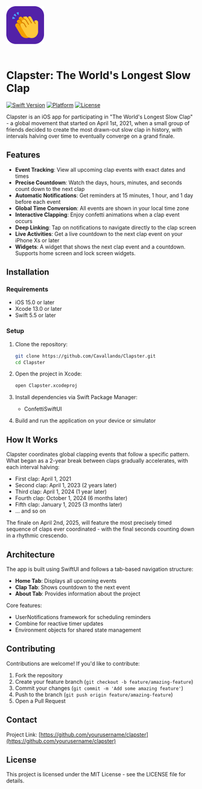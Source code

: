 <div style="display: flex; align-items: center;">
    <img src="./assets/icon.png" width="100" height="100" style="margin-right: 10px; margin-bottom: 10px;" alt="Clapster App Icon" align="left"/>
</div>

<br clear="left"/>

# Clapster: The World's Longest Slow Clap

[![Swift Version](https://img.shields.io/badge/Swift-5.5-orange.svg)](https://swift.org)
[![Platform](https://img.shields.io/badge/Platform-iOS-blue.svg)](https://developer.apple.com/ios/)
[![License](https://img.shields.io/badge/License-MIT-green.svg)](LICENSE)

Clapster is an iOS app for participating in "The World's Longest Slow Clap" - a global movement that started on April 1st, 2021, when a small group of friends decided to create the most drawn-out slow clap in history, with intervals halving over time to eventually converge on a grand finale.

## Features

- **Event Tracking**: View all upcoming clap events with exact dates and times
- **Precise Countdown**: Watch the days, hours, minutes, and seconds count down to the next clap
- **Automatic Notifications**: Get reminders at 15 minutes, 1 hour, and 1 day before each event
- **Global Time Conversion**: All events are shown in your local time zone
- **Interactive Clapping**: Enjoy confetti animations when a clap event occurs
- **Deep Linking**: Tap on notifications to navigate directly to the clap screen
- **Live Activities**: Get a live countdown to the next clap event on your iPhone Xs or later
- **Widgets**: A widget that shows the next clap event and a countdown. Supports home screen and lock screen widgets.

## Installation

### Requirements
- iOS 15.0 or later
- Xcode 13.0 or later
- Swift 5.5 or later

### Setup
1. Clone the repository:
   ```bash
   git clone https://github.com/Cavallando/Clapster.git
   cd Clapster
   ```

2. Open the project in Xcode:
   ```bash
   open Clapster.xcodeproj
   ```

3. Install dependencies via Swift Package Manager:
   - ConfettiSwiftUI

4. Build and run the application on your device or simulator

## How It Works

Clapster coordinates global clapping events that follow a specific pattern. What began as a 2-year break between claps gradually accelerates, with each interval halving:

- First clap: April 1, 2021
- Second clap: April 1, 2023 (2 years later)
- Third clap: April 1, 2024 (1 year later)
- Fourth clap: October 1, 2024 (6 months later)
- Fifth clap: January 1, 2025 (3 months later)
- ... and so on

The finale on April 2nd, 2025, will feature the most precisely timed sequence of claps ever coordinated - with the final seconds counting down in a rhythmic crescendo.

## Architecture

The app is built using SwiftUI and follows a tab-based navigation structure:
- **Home Tab**: Displays all upcoming events
- **Clap Tab**: Shows countdown to the next event
- **About Tab**: Provides information about the project

Core features:
- UserNotifications framework for scheduling reminders
- Combine for reactive timer updates
- Environment objects for shared state management

## Contributing

Contributions are welcome! If you'd like to contribute:

1. Fork the repository
2. Create your feature branch (`git checkout -b feature/amazing-feature`)
3. Commit your changes (`git commit -m 'Add some amazing feature'`)
4. Push to the branch (`git push origin feature/amazing-feature`)
5. Open a Pull Request

## Contact

Project Link: [https://github.com/yourusername/clapster](https://github.com/yourusername/clapster)

## License

This project is licensed under the MIT License - see the LICENSE file for details.

